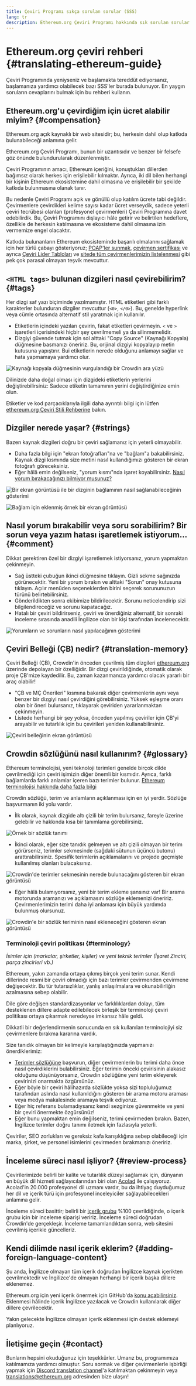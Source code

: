 ```yaml
---
title: Çeviri Programı sıkça sorulan sorular (SSS)
lang: tr
description: Ethereum.org Çeviri Programı hakkında sık sorulan sorular
---
```


# Ethereum.org çeviri rehberi {#translating-ethereum-guide}

Çeviri Programında yeniyseniz ve başlamakta tereddüt ediyorsanız, başlamanıza yardımcı olabilecek bazı SSS'ler burada bulunuyor. En yaygın soruların cevaplarını bulmak için bu rehberi kullanın.

## Ethereum.org'u çevirdiğim için ücret alabilir miyim? {#compensation}

Ethereum.org açık kaynaklı bir web sitesidir; bu, herkesin dahil olup katkıda bulunabileceği anlamına gelir.

Ethereum.org Çeviri Programı, bunun bir uzantısıdır ve benzer bir felsefe göz önünde bulundurularak düzenlenmiştir.

Çeviri Programının amacı, Ethereum içeriğini, konuştukları dillerden bağımsız olarak herkes için erişilebilir kılmaktır. Ayrıca, iki dil bilen herhangi bir kişinin Ethereum ekosistemine dahil olmasına ve erişilebilir bir şekilde katkıda bulunmasına olanak tanır.

Bu nedenle Çeviri Programı açık ve gönüllü olup katılım ücrete tabi değildir. Çevirmenlere çevirdikleri kelime sayısı kadar ücret verseydik, sadece yeterli çeviri tecrübesi olanları (profesyonel çevirmenleri) Çeviri Programına davet edebilirdik. Bu, Çeviri Programını dışlayıcı hâle getirir ve belirtilen hedeflere, özellikle de herkesin katılmasına ve ekosisteme dahil olmasına izin vermemize engel olacaktır.

Katkıda bulunanların Ethereum ekosisteminde başarılı olmalarını sağlamak için her türlü çabayı gösteriyoruz; [POAP'ler sunmak](/contributing/translation-program/acknowledgements/#poap), [çevirmen sertifikası](/contributing/translation-program/acknowledgements/#certificate) ve ayrıca [Çeviri Lider Tabloları](/contributing/translation-program/acknowledgements/) ve [sitede tüm çevirmenlerimizin listelenmesi](/contributing/translation-program/contributors/) gibi pek çok parasal olmayan teşvik mevcuttur.

## `<HTML tags>` bulunan dizgileri nasıl çevirebilirim? {#tags}

Her dizgi saf yazı biçiminde yazılmamıştır. HTML etiketleri gibi farklı karakterler bulunduran dizgiler mevcuttur (`<0>`, `</0>`). Bu, genelde hyperlink veya cümle ortasında alternatif stil yaratmak için kullanılır.

- Etiketlerin içindeki yazıları çevirin, fakat etiketleri çevirmeyin. `<` ve `>` işaretleri içerisindeki hiçbir şey çevrilmemeli ya da silinmemelidir.
- Dizgiyi güvende tutmak için sol alttaki "Copy Source" (Kaynağı Kopyala) düğmesine basmanızı öneririz. Bu, orijinal dizgiyi kopyalayıp metin kutusuna yapıştırır. Bui etiketlerin nerede olduğunu anlamayı sağlar ve hata yapmamaya yardımcı olur.

![Kaynağı kopyala düğmesinin vurgulandığı bir Crowdin ara yüzü](./html-tag-strings.png)

Dilinizde daha doğal olması için dizgideki etiketlerin yerlerini değiştirebilirsiniz: Sadece etiketin tamamının yerini değiştirdiğinize emin olun.

Etiketler ve kod parçacıklarıyla ilgili daha ayrıntılı bilgi için lütfen [ethereum.org Çeviri Stili Rehberine](/contributing/translation-program/translators-guide/#dealing-with-tags) bakın.

## Dizgiler nerede yaşar? {#strings}

Bazen kaynak dizgileri doğru bir çeviri sağlamanız için yeterli olmayabilir.

- Daha fazla bilgi için "ekran fotoğrafları"na ve "bağlam"a bakabilirsiniz. Kaynak dizgi kısmında size metini nasıl kullandığımızı gösteren bir ekran fotoğrafı göreceksiniz.
- Eğer hâlâ emin değilseniz, "yorum kısmı"nda işaret koyabilirsiniz. [Nasıl yorum bırakacağınızı bilmiyor musunuz?](#comment)

![Bir ekran görüntüsü ile bir dizginin bağlamının nasıl sağlanabileceğinin gösterimi](./source-string.png)

![Bağlam için eklenmiş örnek bir ekran görüntüsü](./source-string-2.png)

## Nasıl yorum bırakabilir veya soru sorabilirim? Bir sorun veya yazım hatası işaretlemek istiyorum... {#comment}

Dikkat gerektiren özel bir dizgiyi işaretlemek istiyorsanız, yorum yapmaktan çekinmeyin.

- Sağ üstteki çubuğun ikinci düğmesine tıklayın. Gizli sekme sağınızda görünecektir. Yeni bir yorum bırakın ve alttaki "Sorun" onay kutusuna tıklayın. Açılır menüden seçeneklerden birini seçerek sorununuzun türünü belirtebilirsiniz.
- Gönderildikten sonra ekibimize bildirilecektir. Sorunu neticelendirip sizi bilgilendireceğiz ve sorunu kapatacağız.
- Hatalı bir çeviri bildirirseniz, çeviri ve önerdiğiniz alternatif, bir sonraki inceleme sırasında anadili İngilizce olan bir kişi tarafından incelenecektir.

![Yorumların ve sorunların nasıl yapılacağının gösterimi](./comment-issue.png)

## Çeviri Belleği (ÇB) nedir? {#translation-memory}

Çeviri Belleği (ÇB), Crowdin'in önceden çevrilmiş tüm dizgileri [ethereum.org](http://ethereum.org/) üzerinde depolayan bir özelliğidir. Bir dizgi çevirildiğinde, otomatik olarak proje ÇB'mize kaydedilir. Bu, zaman kazanmanıza yardımcı olacak yararlı bir araç olabilir!

- "ÇB ve MÇ Önerileri" kısmına bakarak diğer çevirmenlerin aynı veya benzer bir dizgiyi nasıl çevirdiğini görebilirsiniz. Yüksek eşleşme oranı olan bir öneri bulursanız, tıklayarak çeviriden yararlanmaktan çekinmeyin.
- Listede herhangi bir şey yoksa, önceden yapılmış çeviriler için ÇB'yi arayabilir ve tutarlılık için bu çevirileri yeniden kullanabilirsiniz.

![Çeviri belleğinin ekran görüntüsü](./translation-memory.png)

## Crowdin sözlüğünü nasıl kullanırım? {#glossary}

Ethereum terminolojisi, yeni teknoloji terimleri genelde birçok dilde çevrilmediği için çeviri işimizin diğer önemli bir kısmıdır. Ayrıca, farklı bağlamlarda farklı anlamlar içeren bazı terimler bulunur. [Ethereum terminolojisi hakkında daha fazla bilgi](#terminology)

Crowdin sözlüğü, terim ve anlamların açıklanması için en iyi yerdir. Sözlüğe başvurmanın iki yolu vardır.

- İlk olarak, kaynak dizgide altı çizili bir terim bulursanız, fareyle üzerine gelebilir ve hakkında kısa bir tanımlama görebilirsiniz.

![Örnek bir sözlük tanımı](./glossary-definition.png)

- İkinci olarak, eğer size tanıdık gelmeyen ve altı çizili olmayan bir terim görürseniz, terimler sekmesinde (sağdaki sütunun üçüncü butonu) arattırabilirsiniz. Spesifik terimlerin açıklamalarını ve projede geçmişte kullanılmış olanları bulacaksınız.

![Crowdin'de terimler sekmesinin nerede bulunacağını gösteren bir ekran görüntüsü](./glossary-tab.png)

- Eğer hâlâ bulamıyorsanız, yeni bir terim ekleme şansınız var! Bir arama motorunda aramanızı ve açıklamasını sözlüğe eklemenizi öneririz. Çevirmenlerimizin terimi daha iyi anlaması için büyük yardımda bulunmuş olursunuz.

![Crowdin'e bir sözlük teriminin nasıl ekleneceğini gösteren ekran görüntüsü](./add-glossary-term.png)

### Terminoloji çeviri politikası {#terminology}

_İsimler için (markalar, şirketler, kişiler) ve yeni teknik terimler (İşaret Zinciri, parça zincirleri vb.)_

Ethereum, yakın zamanda ortaya çıkmış birçok yeni terim sunar. Kendi dillerinde resmi bir çeviri olmadığı için bazı terimler çevirmenden çevirmene değişecektir. Bu tür tutarsızlıklar, yanlış anlaşılmalara ve okunabilirliğin azalmasına sebep olabilir.

Dile göre değişen standardizasyonlar ve farklılıklardan dolayı, tüm desteklenen dillere adapte edilebilecek birleşik bir terminoloji çeviri politikası ortaya çıkarmak neredeyse imkansız hâle geldi.

Dikkatli bir değerlendirmenin sonucunda en sık kullanılan terminolojiyi siz çevirmenlere bırakma kararına vardık.

Size tanıdık olmayan bir kelimeyle karşılaştığınızda yapmanızı önerdiklerimiz:

- [Terimler sözlüğüne](#glossary) başvurun, diğer çevirmenlerin bu terimi daha önce nasıl çevirdiklerini bulabilirsiniz. Eğer terimin önceki çevirisinin alakasız olduğunu düşünüyorsanız, Crowdin sözlüğüne yeni terim ekleyerek çevirinizi onarmakta özgürsünüz.
- Eğer böyle bir çeviri hâlihazırda sözlükte yoksa sizi topluluğumuz tarafından aslında nasıl kullanıldığını gösteren bir arama motoru araması veya medya makalesinde aramaya teşvik ediyoruz.
- Eğer hiç referans bulamadıysanız kendi sezginize güvenmekte ve yeni bir çeviri önermekte özgürsünüz!
- Eğer bunu yapmaktan emin değilseniz, terimi çevirmeden bırakın. Bazen, İngilizce terimler doğru tanımı iletmek için fazlasıyla yeterli.

Çeviriler, SEO zorlukları ve gereksiz kafa karışıklığına sebep olabileceği için marka, şirket, ve personel isimlerini çevirmeden bırakmanızı öneririz.

## İnceleme süreci nasıl işliyor? {#review-process}

Çevirilerimizde belirli bir kalite ve tutarlılık düzeyi sağlamak için, dünyanın en büyük dil hizmeti sağlayıcılarından biri olan [Acolad](https://www.acolad.com/) ile çalışıyoruz. Acolad'in 20.000 profesyonel dil uzmanı vardır, bu da ihtiyaç duyduğumuz her dil ve içerik türü için profesyonel inceleyiciler sağlayabilecekleri anlamına gelir.

İnceleme süreci basittir; belirli bir [içerik grubu](/contributing/translation-program/content-buckets) %100 çevrildiğinde, o içerik grubu için bir inceleme siparişi veririz. İnceleme süreci doğrudan Crowdin'de gerçekleşir. İnceleme tamamlandıktan sonra, web sitesini çevrilmiş içerikle güncelleriz.

## Kendi dilimde nasıl içerik eklerim? {#adding-foreign-language-content}

Şu anda, İngilizce olmayan tüm içerik doğrudan İngilizce kaynak içerikten çevrilmektedir ve İngilizce'de olmayan herhangi bir içerik başka dillere eklenemez.

Ethereum.org için yeni içerik önermek için GitHub'da [konu açabilirsiniz](https://github.com/ethereum/ethereum-org-website/issues). Eklenmesi hâlinde içerik İngilizce yazılacak ve Crowdin kullanılarak diğer dillere çevrilecektir.

Yakın gelecekte İngilizce olmayan içerik eklenmesi için destek eklemeyi planlıyoruz.

## İletişime geçin {#contact}

Bunların hepsini okuduğunuz için teşekkürler. Umarız bu, programımıza katılmamıza yardımcı olmuştur. Soru sormak ve diğer çevirmenlerle işbirliği yapmak için [Discord translation channel](https://discord.gg/ethereum-org)'a katılmaktan çekinmeyin veya translations@ethereum.org adresinden bize ulaşın!

